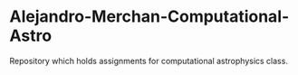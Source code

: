 # Alejandro-Merchan-Computational-Astro
Repository which holds assignments for computational astrophysics class.

